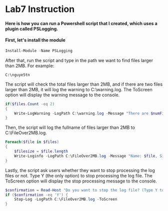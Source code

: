 # Lab7 Instruction
#### Here is how you can run a Powershell script that I created, which uses a plugin called PSLogging.
#### First, let's install the module

```powershell
Install-Module -Name PSLogging
```


After that, run the script and type in the path we want to find files larger than 2MB. For example:

```
C:\nguye5tn
```


The script will check the total files larger than 2MB, and if there are two files larger than 2MB, it will log the warning to C:\warning.log. The ToScreen option will display the warning message to the console.

```powershell
if($files.Count -eq 2)
{
    Write-LogWarning -LogPath C:\warning.log -Message "There are $numFiles files larger than 2MB" -ToScreen
}
```


Then, the script will log the fullname of files larger than 2MB to C:\FileOver2MB.log.

```powershell
Foreach($file in $files)
{
    $filesize = $file.length
    Write-Loginfo -LogPath C:\FileOver2MB.log -Message "Name: $file, Size: $filesize" -TimeStamp
}
```


Lastly, the script ask users whether they want to stop processing the log files or not. Type Y (the only option) to stop processing the log file. The ToScreen option will display the stop processing message to the console.

```powershell
$confirmation = Read-Host "Do you want to stop the log file? (Type Y to proceed)"
if ($confirmation -eq 'Y') {
    Stop-Log -LogPath C:\FileOver2MB.log -ToScreen
}
```
